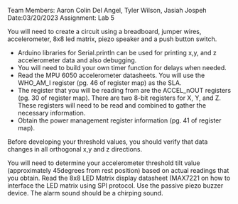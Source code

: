 Team Members: Aaron Colin Del Angel, Tyler Wilson, Jasiah Jospeh
Date:03/20/2023
Assignment:  Lab 5 

You will need to create a circuit using a breadboard, jumper wires,
accelerometer, 8x8 led matrix, piezo speaker and a push button switch.

  - Arduino libraries for Serial.println can be used for printing
    x,y, and z accelerometer data and also debugging. 
  - You will need to build your own timer function for delays when needed.
  - Read the MPU 6050 accelerometer datasheets. You will use the WHO_AM_I
    register (pg. 46 of register map) as the SLA. 
  - The register that you will be reading from are the ACCEL_nOUT registers
    (pg. 30 of register map). There are two 8-bit registers for X, Y, and Z.
    These registers will need to be read and combined to gather the necessary 
    information.
  - Obtain the power management register information (pg. 41 of register map).
 
Before developing your threshold values, you should verify that data changes 
in all orthogonal x,y and z directions.

You will need to determine your accelerometer threshold tilt value
(approximately 45degrees from rest position) based on actual readings
that you obtain.
Read the 8x8 LED Matrix display datasheet (MAX7221 on how to interface
the LED matrix using SPI protocol.
Use the passive piezo buzzer device. The alarm sound should be a chirping sound.
